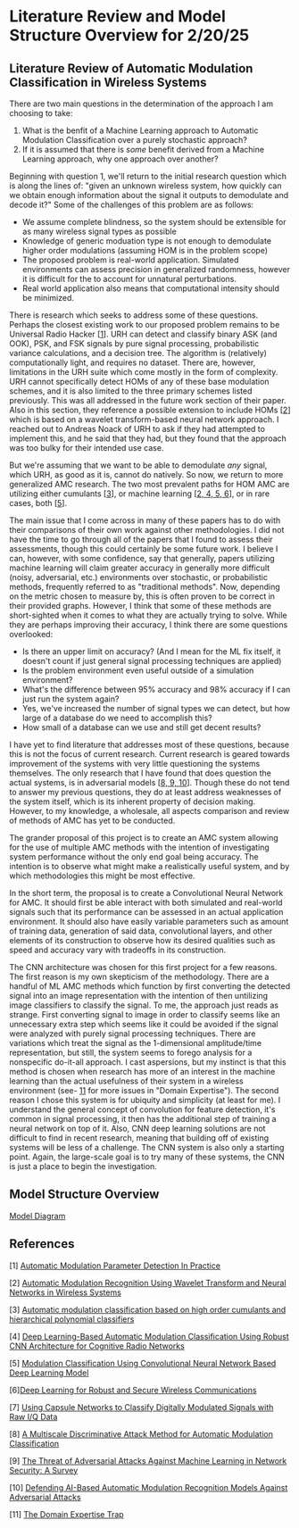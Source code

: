 # Literature Review and Model Structure Overview for 2/20/25

## Literature Review of Automatic Modulation Classification in Wireless Systems
There are two main questions in the determination of the approach I am choosing to take:
1. What is the benfit of a Machine Learning approach to Automatic Modulation Classification over a purely stochastic approach?
2. If it is assumed that there is *some* benefit derived from a Machine Learning approach, why one approach over another?

Beginning with question 1, we'll return to the initial research question which is along the lines of: "given an unknown wireless system, how quickly can we obtain enough information about the signal it outputs to demodulate and decode it?" Some of the challenges of this problem are as follows:
- We assume complete blindness, so the system should be extensible for as many wireless signal types as possible
- Knowledge of generic moduation type is not enough to demodulate higher order modulations (assuming HOM is in the problem scope)
- The proposed problem is real-world application. Simulated environments can assess precision in generalized randomness, however it is difficult for the to account for unnatural perturbations.
- Real world application also means that computational intensity should be minimized. 

There is research which seeks to address some of these questions. Perhaps the closest existing work to our proposed problem remains to be Universal Radio Hacker [[1](#references)]. URH can detect and classify binary ASK (and OOK), PSK, and FSK signals by pure signal processing, probabilistic variance calculations, and a decision tree. The algorithm is (relatively) computationally light, and requires no dataset. There are, however, limitations in the URH suite which come mostly in the form of complexity. URH cannot specifically detect HOMs of any of these base modulation schemes, and it is also limited to the three primary schemes listed previously. This was all addressed in the future work section of their paper. Also in this section, they reference a possible extension to include HOMs [[2](#references)] which is based on a wavelet transform-based neural network approach. I reached out to Andreas Noack of URH to ask if they had attempted to implement this, and he said that they had, but they found that the approach was too bulky for their intended use case. 

But we're assuming that we want to be able to demodulate *any* signal, which URH, as good as it is, cannot do natively. So now, we return to more generalized AMC research. The two most prevalent paths for HOM AMC are utilizing either cumulants [[3](#references)], or machine learning [[2, 4, 5, 6](#references)], or in rare cases, both [[5](#references)]. 

The main issue that I come across in many of these papers has to do with their comparisons of their own work against other methodologies. I did not have the time to go through all of the papers that I found to assess their assessments, though this could certainly be some future work. I believe I can, however, with some confidence, say that generally, papers utilizing machine learning will claim greater accuracy in generally more difficult (noisy, adversarial, etc.) environments over stochastic, or probabilistic methods, frequently referred to as "traditional methods". Now, depending on the metric chosen to measure by, this is often proven to be correct in their provided graphs. However, I think that some of these methods are short-sighted when it comes to what they are actually trying to solve. While they are perhaps improving their accuracy, I think there are some questions overlooked:
- Is there an upper limit on accuracy? (And I mean for the ML fix itself, it doesn't count if just general signal processing techniques are applied)
- Is the problem environment even useful outside of a simulation environment?
- What's the difference between 95% accuracy and 98% accuracy if I can just run the system again?
- Yes, we've increased the number of signal types we can detect, but how large of a database do we need to accomplish this?
- How small of a database can we use and still get decent results?

I have yet to find literature that addresses most of these questions, because this is not the focus of current research. Current research is geared towards improvement of the systems with very little questioning the systems themselves. The only research that I have found that does question the actual systems, is in adversarial models [[8, 9, 10](#references)]. Though these do not tend to answer my previous questions, they do at least address weaknesses of the system itself, which is its inherent property of decision making. However, to my knowledge, a wholesale, all aspects comparison and review of methods of AMC has yet to be conducted. 

The grander proposal of this project is to create an AMC system allowing for the use of multiple AMC methods with the intention of investigating system performance without the only end goal being accuracy. The intention is to observe what might make a realistically useful system, and by which methodologies this might be most effective.

In the short term, the proposal is to create a Convolutional Neural Network for AMC. It should first be able interact with both simulated and real-world signals such that its performance can be assessed in an actual application environment. It should also have easily variable parameters such as amount of training data, generation of said data, convolutional layers, and other elements of its construction to observe how its desired qualities such as speed and accuracy vary with tradeoffs in its construction. 

The CNN architecture was chosen for this first project for a few reasons. The first reason is my own skepticism of the methodology. There are a handful of ML AMC methods which function by first converting the detected signal into an image representation with the intention of then untilizing image classifiers to classify the signal. To me, the approach just reads as strange. First converting signal to image in order to classify seems like an unnecessary extra step which seems like it could be avoided if the signal were analyzed with purely signal processing techniques. There are variations which treat the signal as the 1-dimensional amplitude/time representation, but still, the system seems to forego analysis for a nonspecific do-it-all approach. I cast aspersions, but my instinct is that this method is chosen when research has more of an interest in the machine learning than the actual usefulness of their system in a wireless environment (see- [11](#references) for more issues in "Domain Expertise"). The second reason I chose this system is for ubiquity and simplicity (at least for me). I understand the general concept of convolution for feature detection, it's common in signal processing, it then has the additional step of training a neural network on top of it. Also, CNN deep learning solutions are not difficult to find in recent research, meaning that building off of existing systems will be less of a challenge. The CNN system is also only a starting point. Again, the large-scale goal is to try many of these systems, the CNN is just a place to begin the investigation.

## Model Structure Overview

[Model Diagram](AMC_General_Diagram.drawio.png)


## References
[1] [Automatic Modulation Parameter Detection In Practice](https://dl.acm.org/doi/pdf/10.1145/3375894.3375896)

[2] [Automatic Modulation Recognition Using Wavelet Transform and Neural Networks in Wireless Systems](https://asp-eurasipjournals.springeropen.com/articles/10.1155/2010/532898)

[3] [Automatic modulation classification based on high order cumulants and hierarchical polynomial classifiers](https://www.sciencedirect.com/science/article/abs/pii/S1874490716301094)

[4] [Deep Learning-Based Automatic Modulation Classification Using Robust CNN Architecture for Cognitive Radio Networks](https://www.mdpi.com/1424-8220/23/23/9467)

[5] [Modulation Classification Using Convolutional Neural Network Based Deep Learning Model](https://ieeexplore.ieee.org/document/7929000)

[6][Deep Learning for Robust and Secure Wireless Communications](https://link.springer.com/chapter/10.1007/978-3-031-53510-9_6)

[7] [Using Capsule Networks to Classify Digitally Modulated Signals with Raw I/Q Data](https://arxiv.org/pdf/2205.09287)

[8] [A Multiscale Discriminative Attack Method for Automatic Modulation Classification](https://ieeexplore.ieee.org/stamp/stamp.jsp?tp=&arnumber=10793417)

[9] [The Threat of Adversarial Attacks Against Machine Learning in Network Security: A Survey](https://arxiv.org/pdf/1911.02621)

[10] [Defending AI-Based Automatic Modulation Recognition Models Against Adversarial Attacks](https://digitalcommons.odu.edu/cgi/viewcontent.cgi?article=1203&context=engtech_fac_pubs)

[11] [The Domain Expertise Trap](https://cyclostationary.blog/2022/04/21/the-domain-expertise-trap/)

